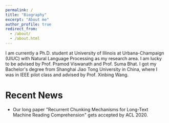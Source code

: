 ```yaml
---
permalink: /
title: "Biography"
excerpt: "About me"
author_profile: true
redirect_from: 
  - /about/
  - /about.html
---
```



I am currently a Ph.D. student at University of Illinois at Urbana-Champaign (UIUC) with Natural Language Processing as my research area. I am lucky to be advised by Prof. Pramod Viswanath and Prof. Suma Bhat. I got my Bachelor's degree from Shanghai Jiao Tong University in China, where I was in IEEE pilot class and advised by Prof. Xinbing Wang.

Recent News
======
* Our long paper "Recurrent Chunking Mechanisms for Long-Text Machine Reading Comprehension" gets accepted by ACL 2020.
